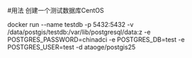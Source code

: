 #用法
创建一个测试数据库CentOS

docker run --name testdb -p 5432:5432 -v /data/postgis/testdb:/var/lib/postgresql/data:z -e POSTGRES_PASSWORD=chinadci -e POSTGRES_DB=test -e POSTGRES_USER=test -d ataoge/postgis25